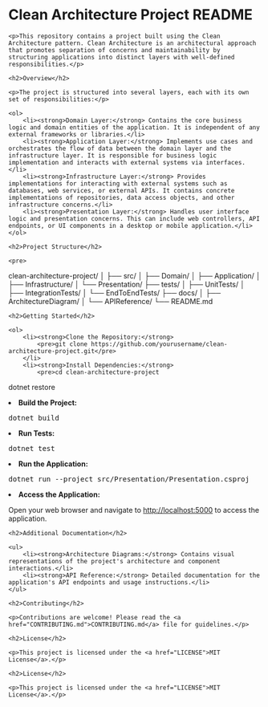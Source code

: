 <!DOCTYPE html>
<html lang="en">
<head>
    <meta charset="UTF-8">
    <meta name="viewport" content="width=device-width, initial-scale=1.0">
    <title>Clean Architecture Project README</title>
</head>
<body>
    <h1>Clean Architecture Project README</h1>

    <p>This repository contains a project built using the Clean Architecture pattern. Clean Architecture is an architectural approach that promotes separation of concerns and maintainability by structuring applications into distinct layers with well-defined responsibilities.</p>

    <h2>Overview</h2>

    <p>The project is structured into several layers, each with its own set of responsibilities:</p>

    <ol>
        <li><strong>Domain Layer:</strong> Contains the core business logic and domain entities of the application. It is independent of any external frameworks or libraries.</li>
        <li><strong>Application Layer:</strong> Implements use cases and orchestrates the flow of data between the domain layer and the infrastructure layer. It is responsible for business logic implementation and interacts with external systems via interfaces.</li>
        <li><strong>Infrastructure Layer:</strong> Provides implementations for interacting with external systems such as databases, web services, or external APIs. It contains concrete implementations of repositories, data access objects, and other infrastructure concerns.</li>
        <li><strong>Presentation Layer:</strong> Handles user interface logic and presentation concerns. This can include web controllers, API endpoints, or UI components in a desktop or mobile application.</li>
    </ol>

    <h2>Project Structure</h2>

    <pre>
clean-architecture-project/
│
├── src/
│   ├── Domain/
│   ├── Application/
│   ├── Infrastructure/
│   └── Presentation/
├── tests/
│   ├── UnitTests/
│   ├── IntegrationTests/
│   └── EndToEndTests/
├── docs/
│   ├── ArchitectureDiagram/
│   └── APIReference/
└── README.md
    </pre>

    <h2>Getting Started</h2>

    <ol>
        <li><strong>Clone the Repository:</strong> 
            <pre>git clone https://github.com/yourusername/clean-architecture-project.git</pre>
        </li>
        <li><strong>Install Dependencies:</strong> 
            <pre>cd clean-architecture-project
dotnet restore</pre>
        </li>
        <li><strong>Build the Project:</strong> 
            <pre>dotnet build</pre>
        </li>
        <li><strong>Run Tests:</strong> 
            <pre>dotnet test</pre>
        </li>
        <li><strong>Run the Application:</strong> 
            <pre>dotnet run --project src/Presentation/Presentation.csproj</pre>
        </li>
        <li><strong>Access the Application:</strong> 
            <p>Open your web browser and navigate to <a href="http://localhost:5000">http://localhost:5000</a> to access the application.</p>
        </li>
    </ol>

    <h2>Additional Documentation</h2>

    <ul>
        <li><strong>Architecture Diagrams:</strong> Contains visual representations of the project's architecture and component interactions.</li>
        <li><strong>API Reference:</strong> Detailed documentation for the application's API endpoints and usage instructions.</li>
    </ul>

    <h2>Contributing</h2>

    <p>Contributions are welcome! Please read the <a href="CONTRIBUTING.md">CONTRIBUTING.md</a> file for guidelines.</p>

    <h2>License</h2>

    <p>This project is licensed under the <a href="LICENSE">MIT License</a>.</p>
</body>
</html>


    <h2>License</h2>

    <p>This project is licensed under the <a href="LICENSE">MIT License</a>.</p>
</body>
</html>
